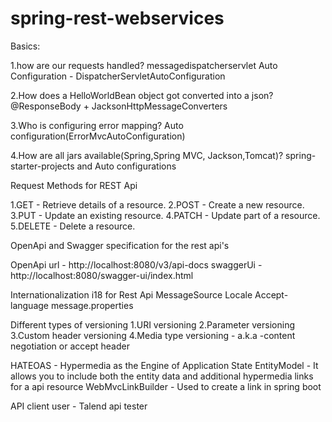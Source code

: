 # spring-rest-webservices

Basics:
 
1.how are our requests handled?
messagedispatcherservlet
Auto Configuration - DispatcherServletAutoConfiguration

2.How does a HelloWorldBean object got converted into a json?
@ResponseBody + JacksonHttpMessageConverters

3.Who is configuring error mapping?
Auto configuration(ErrorMvcAutoConfiguration)

4.How are all jars available(Spring,Spring MVC, Jackson,Tomcat)?
spring-starter-projects and Auto configurations

Request Methods for REST Api

1.GET - Retrieve details of a resource.
2.POST - Create a new resource.
3.PUT - Update an existing resource.
4.PATCH - Update part of a resource.
5.DELETE - Delete a resource.

OpenApi and Swagger specification for the rest api's

OpenApi url - http://localhost:8080/v3/api-docs
swaggerUi - http://localhost:8080/swagger-ui/index.html

Internationalization i18 for Rest Api
MessageSource
Locale
Accept-language
message.properties

Different types of versioning
1.URI versioning
2.Parameter versioning
3.Custom header versioning
4.Media type versioning - a.k.a -content negotiation or accept header

HATEOAS - Hypermedia as the Engine of Application State
EntityModel - It allows you to include both the entity data and additional hypermedia links for a api resource
WebMvcLinkBuilder - Used to create a link in spring boot

API client user - Talend api tester
